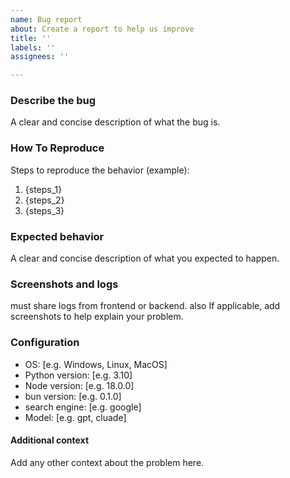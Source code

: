 ```yaml
---
name: Bug report
about: Create a report to help us improve
title: ''
labels: ''
assignees: ''

---
```

<!-- NOTE: check if a similar issue is already submitted. Please search among the [Issues] -->

### Describe the bug 
A clear and concise description of what the bug is.

### How To Reproduce
Steps to reproduce the behavior (example):
1. {steps_1}
2. {steps_2}
3. {steps_3}

### Expected behavior
A clear and concise description of what you expected to happen.

### Screenshots and logs
must share logs from frontend or backend. also If applicable, add screenshots to help explain your problem. 

### Configuration
- OS: [e.g. Windows, Linux, MacOS]
- Python version: [e.g. 3.10]
- Node version: [e.g. 18.0.0]
- bun version: [e.g. 0.1.0]
- search engine: [e.g. google]
- Model: [e.g. gpt, cluade]

#### Additional context
Add any other context about the problem here.

